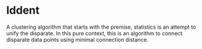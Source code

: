 # Iddent
A clustering algorithm that starts with the premise, statistics is an attempt to unify the disparate. In this pure context, this is an algorithm to connect disparate data points using minimal connection distance.
